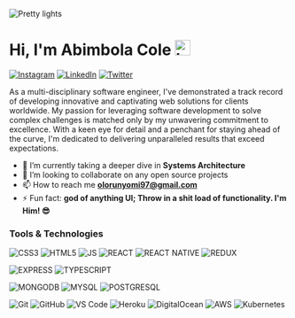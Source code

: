 
![Pretty lights](prettylights.gif)

# Hi, I'm Abimbola Cole <img src="https://gifdb.com/images/high/demon-slayer-kimetsu-no-yaiba-pillars-58p09xdtwuoa3xuq.gif" width="28px" alt="hi">

[![Instagram](https://img.shields.io/badge/Instagram-%23E4405F.svg?style=for-the-badge&logo=Instagram&logoColor=white&style=flat-square)](https://www.instagram.com/abimbola_cole_/)
[![LinkedIn](https://img.shields.io/badge/linkedin-%230077B5.svg?style=for-the-badge&logo=linkedin&logoColor=white&style=flat-square)](https://https://www.linkedin.com/in/abimbola-cole-balogun-84a68011a/)
[![Twitter](https://img.shields.io/badge/-Twitter-1DA1F2?logo=twitter&logoColor=white&style=flat-square)](https://twitter.com/Abimbola_Cole_)

As a multi-disciplinary software engineer, I've demonstrated a track record of developing innovative and captivating web solutions for clients worldwide. My passion for leveraging software development to solve complex challenges is matched only by my unwavering commitment to excellence. With a keen eye for detail and a penchant for staying ahead of the curve, I'm dedicated to delivering unparalleled results that exceed expectations.

- 🌱 I’m currently taking a deeper dive in **Systems Architecture**
- 👯 I’m looking to collaborate on any open source projects
- 📫 How to reach me **olorunyomi97@gmail.com**
- ⚡ Fun fact: **god of anything UI; Throw in a shit load of functionality. I'm Him! 😎**

### Tools & Technologies
![CSS3](https://img.shields.io/badge/CSS3-1572B6?style=for-the-badge&logo=css3&logoColor=white)
![HTML5](https://img.shields.io/badge/HTML5-E34F26?style=for-the-badge&logo=html5&logoColor=white)
![JS](https://img.shields.io/badge/JavaScript-323330?style=for-the-badge&logo=javascript&logoColor=F7DF1E)
![REACT](https://img.shields.io/badge/React-20232A?style=for-the-badge&logo=react&logoColor=61DAFB)
![REACT NATIVE](https://img.shields.io/badge/Reactnative-20232A?style=for-the-badge&logo=react&logoColor=61DAFB)
![REDUX](https://img.shields.io/badge/redux-%23593d88.svg?style=for-the-badge&logo=redux&logoColor=white)

![EXPRESS](https://img.shields.io/badge/Express.js-404D59?style=for-the-badge)
![TYPESCRIPT](https://img.shields.io/badge/TypeScript-007ACC?style=for-the-badge&logo=typescript&logoColor=white)


![MONGODB](https://img.shields.io/badge/MongoDB-4EA94B?style=for-the-badge&logo=mongodb&logoColor=white)
![MYSQL](https://img.shields.io/badge/MySQL-00000F?style=for-the-badge&logo=mysql&logoColor=white)
![POSTGRESQL](https://img.shields.io/badge/PostgreSQL-316192?style=for-the-badge&logo=postgresql&logoColor=white)


![Git](https://img.shields.io/badge/-Git-F05032?style=for-the-badge&logo=git&logoColor=white)
![GitHub](https://img.shields.io/badge/GitHub-100000?style=for-the-badge&logo=github&logoColor=white)
![VS Code](https://img.shields.io/badge/-VS%20Code-007ACC?style=for-the-badge&logo=visual%20studio%20code&logoColor=white)
![Heroku](https://img.shields.io/badge/Heroku-430098?style=for-the-badge&logo=heroku&logoColor=white)
![DigitalOcean](https://img.shields.io/badge/DigitalOcean-%230167ff.svg?style=for-the-badge&logo=digitalOcean&logoColor=white)
![AWS](https://img.shields.io/badge/Amazon_AWS-232F3E?style=for-the-badge&logo=amazon-aws&logoColor=white)
![Kubernetes](https://img.shields.io/badge/kubernetes-%23326ce5.svg?style=for-the-badge&logo=kubernetes&logoColor=white)
